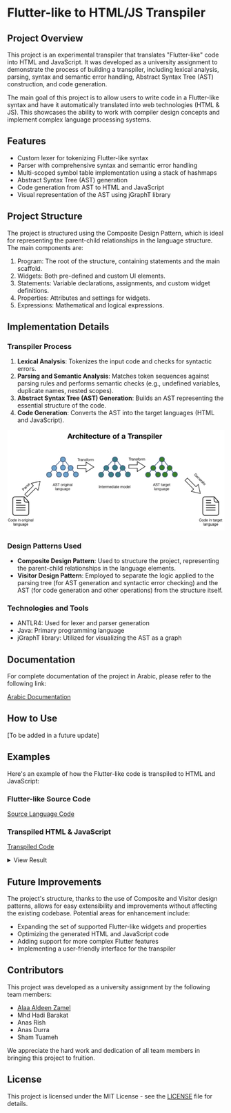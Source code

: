 # Flutter-like to HTML/JS Transpiler

## Project Overview

This project is an experimental transpiler that translates "Flutter-like" code into HTML and JavaScript. It was developed as a university assignment to demonstrate the process of building a transpiler, including lexical analysis, parsing, syntax and semantic error handling, Abstract Syntax Tree (AST) construction, and code generation.

The main goal of this project is to allow users to write code in a Flutter-like syntax and have it automatically translated into web technologies (HTML & JS). This showcases the ability to work with compiler design concepts and implement complex language processing systems.

## Features

- Custom lexer for tokenizing Flutter-like syntax
- Parser with comprehensive syntax and semantic error handling
- Multi-scoped symbol table implementation using a stack of hashmaps
- Abstract Syntax Tree (AST) generation
- Code generation from AST to HTML and JavaScript
- Visual representation of the AST using jGraphT library

## Project Structure

The project is structured using the Composite Design Pattern, which is ideal for representing the parent-child relationships in the language structure. The main components are:

1. Program: The root of the structure, containing statements and the main scaffold.
2. Widgets: Both pre-defined and custom UI elements.
3. Statements: Variable declarations, assignments, and custom widget definitions.
4. Properties: Attributes and settings for widgets.
5. Expressions: Mathematical and logical expressions.

## Implementation Details

### Transpiler Process
1. **Lexical Analysis**: Tokenizes the input code and checks for syntactic errors.
2. **Parsing and Semantic Analysis**: Matches token sequences against parsing rules and performs semantic checks (e.g., undefined variables, duplicate names, nested scopes).
3. **Abstract Syntax Tree (AST) Generation**: Builds an AST representing the essential structure of the code.
4. **Code Generation**: Converts the AST into the target languages (HTML and JavaScript).

![Transpiling Process](project_workflow.png)

### Design Patterns Used
- **Composite Design Pattern**: Used to structure the project, representing the parent-child relationships in the language elements.
- **Visitor Design Pattern**: Employed to separate the logic applied to the parsing tree (for AST generation and syntactic error checking) and the AST (for code generation and other operations) from the structure itself.

### Technologies and Tools
- ANTLR4: Used for lexer and parser generation
- Java: Primary programming language
- jGraphT library: Utilized for visualizing the AST as a graph

## Documentation

For complete documentation of the project in Arabic, please refer to the following link:

[Arabic Documentation](https://docs.google.com/document/d/1c1PCO6FGULGv2V9SRgx8zC3AI9ZIaIeHzJyvhV3BaeE/edit?usp=sharing)

## How to Use

[To be added in a future update]

## Examples

Here's an example of how the Flutter-like code is transpiled to HTML and JavaScript:

### Flutter-like Source Code

[Source Language Code](test_source.drt)

### Transpiled HTML & JavaScript

[Transpiled Code](test_transpiled.html)

<details>
<summary>View Result</summary>

<img src="showcase.png" alt="Execution Result" width="100%">
</details>

## Future Improvements

The project's structure, thanks to the use of Composite and Visitor design patterns, allows for easy extensibility and improvements without affecting the existing codebase. Potential areas for enhancement include:

- Expanding the set of supported Flutter-like widgets and properties
- Optimizing the generated HTML and JavaScript code
- Adding support for more complex Flutter features
- Implementing a user-friendly interface for the transpiler

## Contributors

This project was developed as a university assignment by the following team members:

- [Alaa Aldeen Zamel](https://github.com/alaazamelDev)
- Mhd Hadi Barakat
- Anas Rish
- Anas Durra
- Sham Tuameh

We appreciate the hard work and dedication of all team members in bringing this project to fruition.

## License

This project is licensed under the MIT License - see the [LICENSE](LICENSE) file for details.
